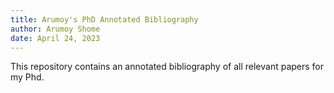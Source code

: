 ```yaml
---
title: Arumoy's PhD Annotated Bibliography
author: Arumoy Shome
date: April 24, 2023
---
```


This repository contains an annotated bibliography of all relevant
papers for my Phd.

